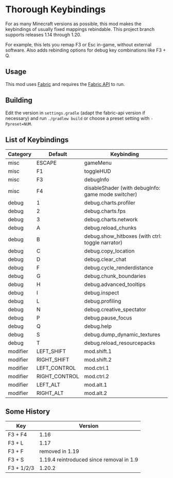 # Thorough Keybindings

For as many Minecraft versions as possible, this mod makes the keybindings of
usually fixed mappings rebindable.
This project branch supports releases 1.14 through 1.20.

For example, this lets you remap F3 or Esc in-game, without external software.
Also adds rebinding options for debug key combinations like F3 + Q.

## Usage

This mod uses [Fabric](https://fabricmc.net/) and requires the
[Fabric API](https://modrinth.com/mod/fabric-api) to run.

## Building

Edit the version in `settings.gradle` (adapt the fabric-api version if
necessary) and run `./gradlew build` or choose a preset setting with
`-Ppreset=NUM`.

## List of Keybindings

| Category | Default       | Keybinding                                         |
|----------|---------------|----------------------------------------------------|
| misc     | ESCAPE        | gameMenu                                           |
| misc     | F1            | toggleHUD                                          |
| misc     | F3            | debugInfo                                          |
| misc     | F4            | disableShader (with debugInfo: game mode switcher) |
| debug    | 1             | debug.charts.profiler                              |
| debug    | 2             | debug.charts.fps                                   |
| debug    | 3             | debug.charts.network                               |
| debug    | A             | debug.reload_chunks                                |
| debug    | B             | debug.show_hitboxes (with ctrl: toggle narrator)   |
| debug    | C             | debug.copy_location                                |
| debug    | D             | debug.clear_chat                                   |
| debug    | F             | debug.cycle_renderdistance                         |
| debug    | G             | debug.chunk_boundaries                             |
| debug    | H             | debug.advanced_tooltips                            |
| debug    | I             | debug.inspect                                      |
| debug    | L             | debug.profiling                                    |
| debug    | N             | debug.creative_spectator                           |
| debug    | P             | debug.pause_focus                                  |
| debug    | Q             | debug.help                                         |
| debug    | S             | debug.dump_dynamic_textures                        |
| debug    | T             | debug.reload_resourcepacks                         |
| modifier | LEFT_SHIFT    | mod.shift.1                                        |
| modifier | RIGHT_SHIFT   | mod.shift.2                                        |
| modifier | LEFT_CONTROL  | mod.ctrl.1                                         |
| modifier | RIGHT_CONTROL | mod.ctrl.2                                         |
| modifier | LEFT_ALT      | mod.alt.1                                          |
| modifier | RIGHT_ALT     | mod.alt.2                                          |

## Some History

| Key        | Version                                  |
|------------|------------------------------------------|
| F3 + F4    | 1.16                                     |
| F3 + L     | 1.17                                     |
| F3 + F     | removed in 1.19                          |
| F3 + S     | 1.19.4 reintroduced since removal in 1.9 |
| F3 + 1/2/3 | 1.20.2                                   |
